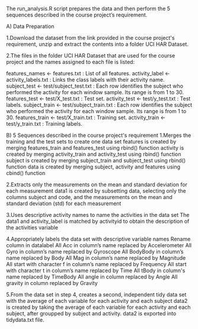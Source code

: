The run_analysis.R script prepares the data and then perform the 5 sequences described in the course project’s requirement.

A) Data Preparation

1.Download the dataset from the link provided in the course project's requirement, unzip and extract the contents into a folder UCI HAR Dataset.

2.The files in the folder UCI HAR Dataset that are used for the course project and the names assigned to each file is listed:

features_names <- features.txt          : List of all features.
activity_label <- activity_labels.txt   : Links the class labels with their activity name.
subject_test   <- test/subject_test.txt : Each row identifies the subject who performed the activity for each window sample. Its range is from 1 to 30. 
features_test  <- test/X_test.txt       : Test set.
activity_test  <- test/y_test.txt       : Test labels.
subject_train  <- test/subject_train.txt : Each row identifies the subject who performed the activity for each window sample. Its range is from 1 to 30. 
features_train <- test/X_train.txt       : Training set.
activity_train <- test/y_train.txt       : Training labels.


B) 5 Sequences described in the course project's requirement
1.Merges the training and the test sets to create one data set 
features is created by merging features_train and features_test using rbind() function
activity is created by merging activity_train and activity_test using rbind() function
subject is created by merging subject_train and subject_test using rbind() function
data is created by merging subject, activity and features using cbind() function

2.Extracts only the measurements on the mean and standard deviation for each measurement 
data1 is created by subsetting data, selecting only the columns subject and code, and the measurements on the mean and standard deviation (std) for each measurement

3.Uses descriptive activity names to name the activities in the data set 
The data1 and activity_label is matched by activityid to obtain the description of the activities variable

4.Appropriately labels the data set with descriptive variable names 
Rename column in datalabel
All Acc in column’s name replaced by Accelerometer
All Gyro in column’s name replaced by Gyroscope
All BodyBody in column’s name replaced by Body
All Mag in column’s name replaced by Magnitude
All start with character f in column’s name replaced by Frequency
All start with character t in column’s name replaced by Time
All tBody in column's name replaced by TimeBody
All angle in column replaced by Angle
All gravity in column replaced by Gravity

5.From the data set in step 4, creates a second, independent tidy data set with the average of each variable for each activity and each subject 
data2 is created by taking the average of each variable for each activity and each subject, after groupped by subject and activity.
data2 is exported into tidydata.txt file.

